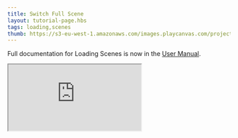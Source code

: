 ```yaml
---
title: Switch Full Scene
layout: tutorial-page.hbs
tags: loading,scenes
thumb: https://s3-eu-west-1.amazonaws.com/images.playcanvas.com/projects/12/691996/707412-image-75.jpg
---
```


Full documentation for Loading Scenes is now in the [User Manual][documentation-page].

<iframe src="https://playcanv.as/e/p/zsQcbehI/" title="Switch Full Scene"></iframe>

[documentation-page]: /user-manual/packs/loading-scenes/